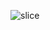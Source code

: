 ![slice](https://capsule-render.vercel.app/api?type=slice&color=auto&height=200&text=kimdakyeom&fontAlign=70&rotate=13&fontAlignY=25&desc=full%20stack%20developer&descAlign=70.&descAlignY=44)
